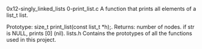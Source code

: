 0x12-singly_linked_lists
0-print_list.c
A function that prints all elements of a list_t list.

Prototype: size_t print_list(const list_t *h);.
Returns: number of nodes.
if str is NULL, prints [0] (nil).
lists.h
Contains the prototypes of all the functions used in this project.
